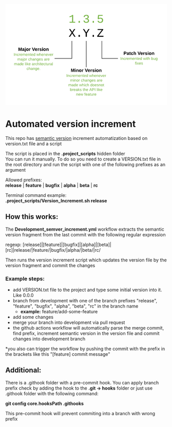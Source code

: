 ![image](https://github.com/Lemonbrush/Automated-versioning-actions/blob/main/Resources/semverScheme.png)

# Automated version increment

This repo has [semantic version](https://semver.org) increment automatization based on version.txt file and a script

The script is placed in the **.project_scripts** hidden folder  
You can run it manually. To do so you need to create a VERSION.txt file in the root directory and run the script with one of the following prefixes as an argument  

Allowed prefixes:  
**release** | **feature** | **bugfix** | **alpha** | **beta** | **rc**

Terminal command example:  
**.project_scripts/Version_Increment.sh release**

## How this works:  

The **Development_semver_increment.yml** workflow extracts the semantic version fragment from the last commit with the following regular expression  

regexp: \[release]|\[feature]|\[bugfix]|\[alpha]|\[beta]|\[rc]|release/|feature/|bugfix/|alpha/|beta/|rc/    

Then runs the version increment script which updates the version file by the version fragment and commit the changes

### Example steps: 

- add VERSION.txt file to the project and type some initial version into it. Like 0.0.0
- branch from development with one of the branch prefixes "release", "feature", "bugfix", "alpha", "beta", "rc" in the branch name
  - **example:** feature/add-some-feature
- add some changes
- merge your branch into development via pull request
- the github actions workflow will automatically parse the merge commit, find prefix, increment semantic version in the version file and commit changes into development branch

*you also can trigger the workflow by pushing the commit with the prefix in the brackets like this "[feature] commit message"  

## Additional:

There is a .githook folder with a pre-commit hook. You can apply branch prefix check by adding the hook to the **.git -> hooks** folder or just use .githook folder with the following command:

**git config core.hooksPath .githooks**

This pre-commit hook will prevent commiting into a branch with wrong prefix
